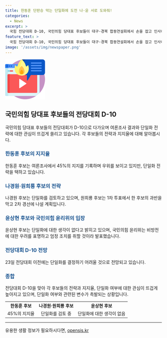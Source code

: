```yaml
---
title: 한동훈 단판승 막는 단일화에 도전 나·윤 서로 도와줘!
categories:
  - News
excerpt: >
  국힘 전당대회 D-10, 국민의힘 당대표 후보들이 대구·경북 합동연설회에서 손을 잡고 인사하며 관심을 모으고 있다. 한동훈 후보는 여론조사에서 우위를 보이며, 1차 투표에서 과반을 달성하는 것이 목표이고, 단일화 여부에 따라 변수가 있으나, 나·원 후보는 단일화 가능성에 대해 언급하며 승부를 준비 중이다. 윤상현 후보는 당을 위한 비전과 정책을 우선한다고 밝혀, 단일화 및 경쟁 과열 우려에 대한 국민의힘 윤리위의 발표도 이슈가 됐다. 
feature_text: >
  국힘 전당대회 D-10, 국민의힘 당대표 후보들이 대구·경북 합동연설회에서 손을 잡고 인사하며 관심을 모으고 있다. 한동훈 후보는 여론조사에서 우위를 보이며, 1차 투표에서 과반을 달성하는 것이 목표이고, 단일화 여부에 따라 변수가 있으나, 나·원 후보는 단일화 가능성에 대해 언급하며 승부를 준비 중이다. 윤상현 후보는 당을 위한 비전과 정책을 우선한다고 밝혀, 단일화 및 경쟁 과열 우려에 대한 국민의힘 윤리위의 발표도 이슈가 됐다. 
image: '/assets/img/newspaper.png'
---
```


<p><img src="/assets/img/news.png" alt="rentncar 속보" /></p>

<h2 data-ke-size="size26">국민의힘 당대표 후보들의 전당대회 D-10</h2>

<p data-ke-size="size16">국민의힘 당대표 후보들의 전당대회가 D-10으로 다가오며 여론조사 결과와 단일화 전략에 대한 관심이 뜨겁게 쏠리고 있습니다. 각 후보들의 전략과 지지율에 대해 알아봅시다.</p>

<h3><span style="color: #1a5490;">한동훈 후보의 지지율</span></h3>

<p data-ke-size="size16">한동훈 후보는 여론조사에서 45%의 지지를 기록하며 우위를 보이고 있지만, 단일화 전략을 택하고 있습니다.</p>

<h3><span style="color: #1a5490;">나경원·원희룡 후보의 전략</span></h3>

<p data-ke-size="size16">나경원 후보는 단일화를 검토하고 있으며, 원희룡 후보는 1차 투표에서 한 후보의 과반을 막고 2차 경선에 나설 계획입니다.</p>

<h3><span style="color: #1a5490;">윤상현 후보와 국민의힘 윤리위의 입장</span></h3>

<p data-ke-size="size16">윤상현 후보는 단일화에 대한 생각이 없다고 밝히고 있으며, 국민의힘 윤리위는 비방전에 대한 우려를 표명하고 엄정 조치를 취할 것이라 발표했습니다.</p>

<h3><span style="color: #1a5490;">전당대회 D-10 전망</span></h3>

<p data-ke-size="size16">23일 전당대회 이전에는 단일화를 결정하기 어려울 것으로 전망되고 있습니다.</p>

<h3><span style="color: #1a5490;">종합</span></h3>

<p data-ke-size="size16">전당대회 D-10을 맞아 각 후보들의 전략과 지지율, 단일화 여부에 대한 관심이 뜨겁게 높아지고 있으며, 단일화 여부와 관련된 변수가 촉발되는 상황입니다.</p>

<table>
    <tbody>
        <tr>
            <td style="text-align: center; height: 17px;"><b>한동훈 후보</b></td>
            <td style="text-align: center; height: 17px;"><b>나경원·원희룡 후보</b></td>
            <td style="text-align: center; height: 17px;"><b>윤상현 후보</b></td>
        </tr>
        <tr>
            <td style="text-align: center; height: 17px;">45%의 지지율</td>
            <td style="text-align: center; height: 17px;">단일화를 검토 중</td>
            <td style="text-align: center; height: 17px;">단일화에 대한 생각이 없음</td>
        </tr>
    </tbody>
</table>

<p><hr></p>
유용한 생활 정보가 필요하시다면, <a href="https://opensis.kr" rel="dofollow">opensis.kr</a>


